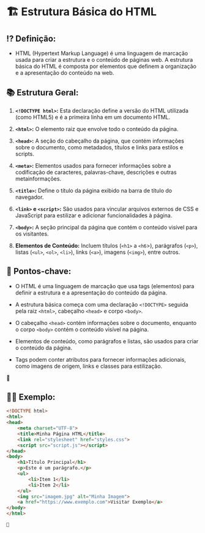 # 🏗 Estrutura Básica do HTML

## ⁉ **Definição:**

- HTML (Hypertext Markup Language) é uma linguagem de marcação usada para criar a estrutura e o conteúdo de páginas web. A estrutura básica do HTML é composta por elementos que definem a organização e a apresentação do conteúdo na web.

## 📚 **Estrutura Geral:**

1. **`<!DOCTYPE html>`:** Esta declaração define a versão do HTML utilizada (como HTML5) e é a primeira linha em um documento HTML.

2. **`<html>`:** O elemento raiz que envolve todo o conteúdo da página.

3. **`<head>`:** A seção do cabeçalho da página, que contém informações sobre o documento, como metadados, títulos e links para estilos e scripts.

4. **`<meta>`:** Elementos usados para fornecer informações sobre a codificação de caracteres, palavras-chave, descrições e outras metainformações.

5. **`<title>`:** Define o título da página exibido na barra de título do navegador.

6. **`<link>` e `<script>`:** São usados para vincular arquivos externos de CSS e JavaScript para estilizar e adicionar funcionalidades à página.

7. **`<body>`:** A seção principal da página que contém o conteúdo visível para os visitantes.

8. **Elementos de Conteúdo:** Incluem títulos (`<h1>` a `<h6`>), parágrafos (`<p>`), listas (`<ul>`, `<ol>`, `<li>`), links (`<a>`), imagens (`<img>`), entre outros.

## 🔑 **Pontos-chave:**

- O HTML é uma linguagem de marcação que usa tags (elementos) para definir a estrutura e a apresentação do conteúdo da página.

- A estrutura básica começa com uma declaração `<!DOCTYPE>` seguida pela raiz `<html>`, cabeçalho `<head>` e corpo `<body>`.

- O cabeçalho `<head>` contém informações sobre o documento, enquanto o corpo `<body>` contém o conteúdo visível na página.

- Elementos de conteúdo, como parágrafos e listas, são usados para criar o conteúdo da página.

- Tags podem conter atributos para fornecer informações adicionais, como imagens de origem, links e classes para estilização.

📌

## 👩‍🏫 **Exemplo:**

```html
<!DOCTYPE html>
<html>
<head>
    <meta charset="UTF-8">
    <title>Minha Página HTML</title>
    <link rel="stylesheet" href="styles.css">
    <script src="script.js"></script>
</head>
<body>
    <h1>Título Principal</h1>
    <p>Este é um parágrafo.</p>
    <ul>
        <li>Item 1</li>
        <li>Item 2</li>
    </ul>
    <img src="imagem.jpg" alt="Minha Imagem">
    <a href="https://www.exemplo.com">Visitar Exemplo</a>
</body>
</html>

📌
